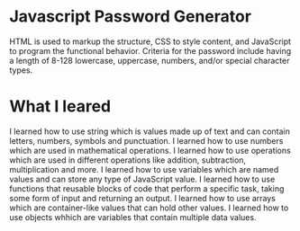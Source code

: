 # Javascript Password Generator

 HTML is used to markup the structure, CSS to style content, and JavaScript to program the functional behavior.
 Criteria for the password include having a length of 8-128 lowercase, uppercase, numbers, and/or special character types.
 
 # What I leared

 I learned how to use string which is values made up of text and can contain letters, numbers, symbols and punctuation.
 I learned how to use numbers which are used in mathematical operations.
 I learned how to use operations which are used in different operations like addition, subtraction, multiplication and more.
 I learned how to use variables which are named values and can store any type of JavaScript value.
 I learned how to use functions that reusable blocks of code that perform a specific task, taking some form of input and returning an output.
 I learned how to use arrays which are container-like values that can hold other values.
 I learned how to use objects whhich are variables that contain multiple data values.

